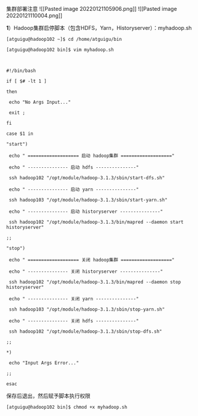 集群部署注意
![[Pasted image 20220121105906.png]]
![[Pasted image 20220121110004.png]]
           
           

**1**）Hadoop集群启停脚本（包含HDFS，Yarn，Historyserver）：myhadoop.sh

```shell
[atguigu@hadoop102 ~]$ cd /home/atguigu/bin

[atguigu@hadoop102 bin]$ vim myhadoop.sh
```

```shell
           

#!/bin/bash

if [ $# -lt 1 ]

then

 echo "No Args Input..."

 exit ;

fi

case $1 in

"start")

 echo " =================== 启动 hadoop集群 ==================="

 echo " --------------- 启动 hdfs ---------------"

 ssh hadoop102 "/opt/module/hadoop-3.1.3/sbin/start-dfs.sh"

 echo " --------------- 启动 yarn ---------------"

 ssh hadoop103 "/opt/module/hadoop-3.1.3/sbin/start-yarn.sh"

 echo " --------------- 启动 historyserver ---------------"

 ssh hadoop102 "/opt/module/hadoop-3.1.3/bin/mapred --daemon start historyserver"

;;

"stop")

 echo " =================== 关闭 hadoop集群 ==================="

 echo " --------------- 关闭 historyserver ---------------"

 ssh hadoop102 "/opt/module/hadoop-3.1.3/bin/mapred --daemon stop historyserver"

 echo " --------------- 关闭 yarn ---------------"

 ssh hadoop103 "/opt/module/hadoop-3.1.3/sbin/stop-yarn.sh"

 echo " --------------- 关闭 hdfs ---------------"

 ssh hadoop102 "/opt/module/hadoop-3.1.3/sbin/stop-dfs.sh"

;;

*)

 echo "Input Args Error..."

;;

esac

```
保存后退出，然后赋予脚本执行权限

```shell
[atguigu@hadoop102 bin]$ chmod +x myhadoop.sh
```